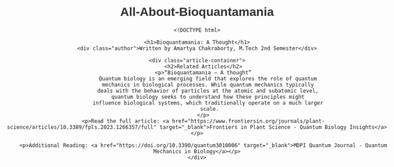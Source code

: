 # All-About-Bioquantamania
    <!DOCTYPE html>
<html lang="en">
<head>
    <meta charset="UTF-8">
    <meta name="viewport" content="width=device-width, initial-scale=1.0">
    <title>Bioquantamania: A Thought</title>
    <style>
        body { 
            font-family: Arial, sans-serif; 
            margin: 20px auto; 
            padding: 20px; 
            max-width: 900px; 
            text-align: center; 
            position: relative;
        }
        h1, h2 { color: #333; }
        .article-container { margin-bottom: 30px; }
        .author {
            font-size: 16px;
            color: #555;
            font-weight: bold;
            margin-bottom: 15px;
        }
    </style>
</head>
<body>

    <h1>Bioquantamania: A Thought</h1>
    <div class="author">Written by Amartya Chakraborty, M.Tech 2nd Semester</div>

    <div class="article-container">
        <h2>Related Articles</h2>
        <p>“Bioquantamania – A thought”
            Quantum biology is an emerging field that explores the role of quantum 
            mechanics in biological processes. While quantum mechanics typically 
            deals with the behavior of particles at the atomic and subatomic level, 
            quantum biology seeks to understand how these principles might 
            influence biological systems, which traditionally operate on a much larger 
            scale.
        </p>
        <p>Read the full article: <a href="https://www.frontiersin.org/journals/plant-science/articles/10.3389/fpls.2023.1266357/full" target="_blank">Frontiers in Plant Science - Quantum Biology Insights</a></p>

        <p>Additional Reading: <a href="https://doi.org/10.3390/quantum3010006" target="_blank">MDPI Quantum Journal - Quantum Mechanics in Biology</a></p>
    </div>

</body>
</html>

